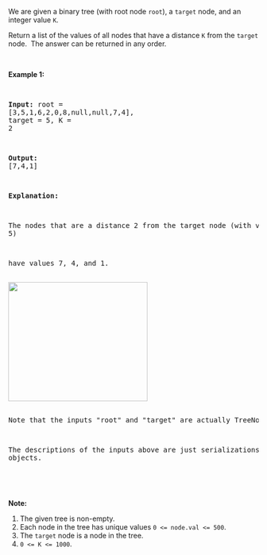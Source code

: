 We are given a binary tree (with root node&nbsp;`` root ``), a `` target `` node, and an integer value `` K ``.

Return a list of the values of all&nbsp;nodes that have a distance `` K `` from the `` target `` node.&nbsp; The answer can be returned in any order.

&nbsp;

<div>
<p><strong>Example 1:</strong></p>
<pre>
<strong>Input: </strong>root = <span id="example-input-1-1">[3,5,1,6,2,0,8,null,null,7,4]</span>, target = <span id="example-input-1-2">5</span>, K = <span id="example-input-1-3">2</span>

<strong>Output: </strong><span id="example-output-1">[7,4,1]</span>

<strong>Explanation: </strong>
The nodes that are a distance 2 from the target node (with value 5)
have values 7, 4, and 1.

<img alt="" src="https://s3-lc-upload.s3.amazonaws.com/uploads/2018/06/28/sketch0.png" style="width: 280px; height: 240px;"/>

Note that the inputs "root" and "target" are actually TreeNodes.
The descriptions of the inputs above are just serializations of these objects.
</pre>
<p>&nbsp;</p>
<p><strong>Note:</strong></p>
<ol>
<li>The given tree is non-empty.</li>
<li>Each node in the tree has unique values&nbsp;<code>0 &lt;= node.val &lt;= 500</code>.</li>
<li>The <code>target</code>&nbsp;node is a node in the tree.</li>
<li><code>0 &lt;= K &lt;= 1000</code>.</li>
</ol>
</div>